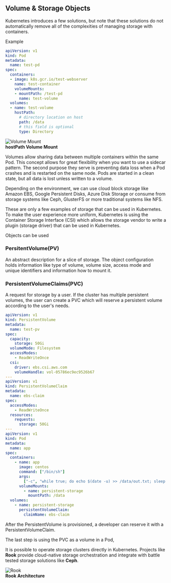 ## Volume & Storage Objects

Kubernetes introduces a few solutions, but note that these solutions do not automatically remove all of the complexities of managing storage with containers.

Example

```yaml
apiVersion: v1
kind: Pod
metadata:
  name: test-pd
spec:
  containers:
  - image: k8s.gcr.io/test-webserver
    name: test-container
    volumeMounts:
    - mountPath: /test-pd
      name: test-volume
  volumes:
  - name: test-volume
    hostPath:
      # directory location on host
      path: /data
      # this field is optional
      type: Directory
```

![Volume Mount](https://d36ai2hkxl16us.cloudfront.net/course-uploads/e0df7fbf-a057-42af-8a1f-590912be5460/zayudvs8sd4f-hostPathvolumemount.png)  
**hostPath Volume Mount**

Volumes allow sharing data between multiple containers within the same Pod. This concept allows for great flexibility when you want to use a sidecar pattern. The second purpose they serve is preventing data loss when a Pod crashes and is restarted on the same node. Pods are started in a clean state, but all data is lost unless written to a volume.

Depending on the environment, we can use cloud block storage like Amazon EBS, Google Persistent Disks, Azure Disk Storage or consume from storage systems like Ceph, GlusterFS or more traditional systems like NFS.

These are only a few examples of storage that can be used in Kubernetes. To make the user experience more uniform, Kubernetes is using the Container Storage Interface (CSI) which allows the storage vendor to write a plugin (storage driver) that can be used in Kubernetes.

Objects can be used

### PersitentVolume(PV)

An abstract description for a slice of storage. The object configuration holds information like type of volume, volume size, access mode and unique identifiers and information how to mount it.

### PersistentVolumeClaims(PVC)

A request for storage by a user. If the cluster has multiple persistent volumes, the user can create a PVC which will reserve a persistent volume according to the user's needs.

```yaml
apiVersion: v1
kind: PersistentVolume
metadata:
  name: test-pv
spec:
  capacity:
    storage: 50Gi
  volumeMode: Filesystem
  accessModes:
    - ReadWriteOnce
  csi:
    driver: ebs.csi.aws.com
    volumeHandle: vol-05786ec9ec9526b67
---
apiVersion: v1
kind: PersistentVolumeClaim
metadata:
  name: ebs-claim
spec:
  accessModes:
    - ReadWriteOnce
  resources:
    requests:
      storage: 50Gi
---
apiVersion: v1
kind: Pod
metadata:
  name: app
spec:
  containers:
    - name: app
      image: centos
      command: ["/bin/sh"]
      args:
        ["-c", "while true; do echo $(date -u) >> /data/out.txt; sleep 5; done"]
      volumeMounts:
        - name: persistent-storage
          mountPath: /data
  volumes:
    - name: persistent-storage
      persistentVolumeClaim:
        claimName: ebs-claim
```

After the PersistentVolume is provisioned, a developer can reserve it with a PersistentVolumeClaim.

The last step is using the PVC as a volume in a Pod,

It is possible to operate storage clusters directly in Kubernetes. Projects like **Rook** provide cloud-native storage orchestration and integrate with battle tested storage solutions like **Ceph**.

![Rook](https://d36ai2hkxl16us.cloudfront.net/course-uploads/e0df7fbf-a057-42af-8a1f-590912be5460/cmeri82fpru0-RookArhcitecture.png)  
**Rook Architecture**

